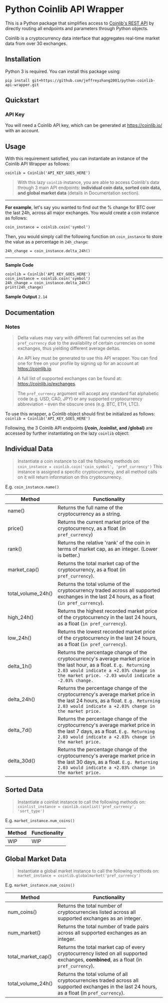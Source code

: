 # Python Coinlib API Wrapper
This is a Python package that simplifies access to [Coinlib's REST API](https://coinlib.io/apidocs) by directly routing all endpoints and parameters through Python objects.

Coinlib is a cryptocurrency data interface that aggregates real-time market data from over 30 exchanges.

## Installation
Python 3 is required. You can install this package using:

`pip install git+https://github.com/jeffreyzhang2001/python-coinlib-api-wrapper.git`

## Quickstart
### API Key
You will need a Coinlib API key, which can be generated at https://coinlib.io/ with an account.
## Usage
With this requirement satisfied, you can instantiate an instance of the Coinlib API Wrapper as follows:

`coinlib = Coinlib('API_KEY_GOES_HERE')`

> With this lazy `coinlib` instance, you are able to access Coinlib's data through 3 main API endpoints: **individual coin data, sorted coin data, and global market data** (details in Documentation section). 
---
**For example**, let's say you wanted to find out the % change for BTC over the last 24h, across all major exchanges. You would create a coin instance as follows: 

`coin_instance = coinlib.coin('symbol')`

Then, you would simply call the following function on `coin_instance` to store the value as a percentage in `24h_change`:

`24h_change = coin_instance.delta_24h()`

---
**Sample Code**
```
coinlib = Coinlib('API_KEY_GOES_HERE')
coin_instance = coinlib.coin('symbol')
24h_change = coin_instance.delta_24h()
print(24h_change)
```

**Sample Output**
```2.14```


## Documentation

### Notes
> Delta values may vary with different fiat currencies set as the `pref_currency` due to the availability of certain currencies on some exchanges, thus yielding different average deltas.

> An API key must be generated to use this API wrapper. You can find one for free on your profile by signing up for an account at https://coinlib.io.

> A full list of supported exchanges can be found at: https://coinlib.io/exchanges.

> The `pref_currency` argument will accept any standard fiat alphabetic code (e.g. USD, CAD, JPY) or any supported cryptocurrency abbreviation - even the obscure ones (e.g. BTC, ETH, LTC).

To use this wrapper, a Coinlib object should first be initialized as follows:
```coinlib = Coinlib('API_KEY_GOES_HERE')```

Following, the 3 Coinlib API endpoints **(/coin, /coinlist, and /global)** are accessed by further instantiating on the lazy `coinlib` object:


## Individual Data
> Instantiate a coin instance to call the following methods on:
`coin_instance = coinlib.coin('coin_symbol', 'pref_currency')`
This instance is assigned a specific cryptocurrency, and all method calls on it will return information on this cryptocurrency.

E.g. `coin_instance.name()`

| Method  | Functionality |
| ------------- | ------------- |
| name() | Returns the full name of the cryptocurrency as a string. |
| price() | Returns the current market price of the cryptocurrency, as a float (in `pref_currency`)  |
| rank() | Returns the relative 'rank' of the coin in terms of market cap, as an integer. (Lower is better.)|
| market_cap()  | Returns the total market cap of the cryptocurrency, as a float (in `pref_currency`).  |
| total_volume_24h() | Returns the total volume of the cryptocurrency traded across all supported exchanges in the last 24 hours, as a float (`in pref_currency`). |
| high_24h()  | Returns the highest recorded market price of the cryptocurrency in the last 24 hours, as a float (`in pref_currency`). |
| low_24h() | Returns the lowest recorded market price of the cryptocurrency in the last 24 hours, as a float (`in pref_currency`).  |
| delta_1h()  | Returns the percentage change of the cryptocurrency's average market price in the last hour, as a float. `E.g. Returning 2.03 would indicate a +2.03% change in the market price. -2.03 would indicate a -2.03% change.`  |
| delta_24h() | Returns the percentage change of the cryptocurrency's average market price in the last 24 hours, as a float. `E.g. Returning 2.03 would indicate a +2.03% change in the market price.` |
| delta_7d()  | Returns the percentage change of the cryptocurrency's average market price in the last 7 days, as a float. `E.g. Returning 2.03 would indicate a +2.03% change in the market price.` |
| delta_30d() | Returns the percentage change of the cryptocurrency's average market price in the last 30 days, as a float. `E.g. Returning 2.03 would indicate a +2.03% change in the market price.` |



## Sorted Data
> Instantiate a coinlist instance to call the following methods on:
`coinlist_instance = coinlib.coinlist('pref_currency', 'sort_type')`

E.g. `market_instance.num_coins()`

| Method  | Functionality |
| ------------- | ------------- |
| WIP | WIP  |


## Global Market Data
> Instantiate a global market instance to call the following methods on:
`market_instance = coinlib.globalmarket('pref_currency')`

E.g. `market_instance.num_coins()`

| Method  | Functionality |
| ------------- | ------------- |
| num_coins() | Returns the total number of cryptocurrencies listed across all supported exchanges as an integer. |
| num_market() | Returns the total number of trade pairs across all supported exchanges as an integer.  |
| total_market_cap() | Returns the total market cap of every cryptocurrency listed on all supported exchanges, **combined**, as a float (in `pref_currency`).  |
| total_volume_24h() | Returns the total volume of all cryptocurrencies traded across all supported exchanges in the last 24 hours, as a float (in `pref_currency`). |